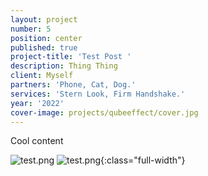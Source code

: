 ```yaml
---
layout: project
number: 5
position: center
published: true
project-title: 'Test Post '
description: Thing Thing
client: Myself
partners: 'Phone, Cat, Dog.'
services: 'Stern Look, Firm Handshake.'
year: '2022'
cover-image: projects/qubeeffect/cover.jpg
---
```

Cool content

![test.png]({{site.baseurl}}/_projects/test.png)
![test.png]({{site.baseurl}}/_projects/test.png){:class="full-width"}
